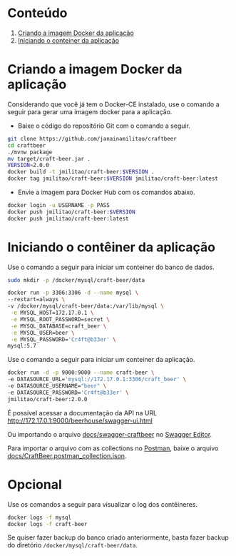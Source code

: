 [Criando a imagem Docker da aplicação]: #criando-a-imagem-docker-da-aplicação
[Iniciando o conteiner da aplicação]: #inciando-o-conteiner-da-aplicação


# Conteúdo
1. [Criando a imagem Docker da aplicação][Criando a imagem Docker da aplicação]
2. [Iniciando o conteiner da aplicação][Iniciando o conteiner da aplicação]

# Criando a imagem Docker da aplicação

Considerando que você já tem o Docker-CE instalado, use o
comando a seguir para gerar uma imagem docker para a aplicação.

* Baixe o código do repositório Git com o comando a seguir.

```sh
git clone https://github.com/janainamilitao/craftbeer
cd craftbeer
./mvnw package
mv target/craft-beer.jar .
VERSION=2.0.0
docker build -t jmilitao/craft-beer:$VERSION .
docker tag jmilitao/craft-beer:$VERSION jmilitao/craft-beer:latest
```

* Envie a imagem para Docker Hub com os comandos abaixo.

```sh
docker login -u USERNAME -p PASS
docker push jmilitao/craft-beer:$VERSION
docker push jmilitao/craft-beer:latest
```

# Iniciando o contêiner da aplicação

Use o comando a seguir para iniciar um conteiner do banco de dados.

```sh
sudo mkdir -p /docker/mysql/craft-beer/data

docker run -p 3306:3306 -d --name mysql \
--restart=always \
-v /docker/mysql/craft-beer/data:/var/lib/mysql \
 -e MYSQL_HOST=172.17.0.1 \
 -e MYSQL_ROOT_PASSWORD=secret \
 -e MYSQL_DATABASE=craft_beer \
 -e MYSQL_USER=beer \
 -e MYSQL_PASSWORD='Cr4ft@b33er' \
mysql:5.7
```

Use o comando a seguir para iniciar um conteiner da aplicação.

```sh
docker run -d -p 9000:9000 --name craft-beer \
-e DATASOURCE_URL='mysql://172.17.0.1:3306/craft_beer' \
-e DATASOURCE_USERNAME="beer" \
-e DATASOURCE_PASSWORD='Cr4ft@b33er' \
jmilitao/craft-beer:2.0.0
```

É possível acessar a documentação da API na URL http://172.17.0.1:9000/beerhouse/swagger-ui.html

Ou importando o arquivo [docs/swagger-craftbeer](docs/swagger-craftbeer) no [Swagger Editor](https://editor.swagger.io).

Para importar o arquivo com as collections no [Postman](https://www.postman.com), baixe o arquivo [docs/CraftBeer.postman_collection.json](docs/CraftBeer.postman_collection.json).

# Opcional

Use os comandos a seguir para visualizar o log dos contêineres.

```sh
docker logs -f mysql
docker logs -f craft-beer
```

Se quiser fazer backup do banco criado anteriormente, basta fazer backup do diretório ``/docker/mysql/craft-beer/data``.